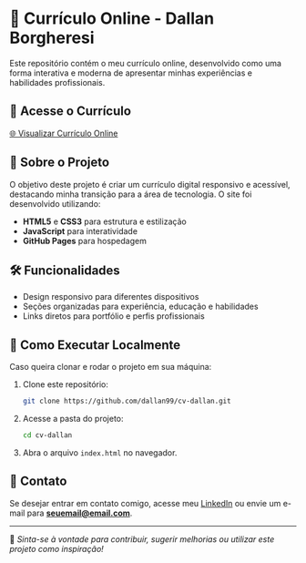 # 📄 Currículo Online - Dallan Borgheresi

Este repositório contém o meu currículo online, desenvolvido como uma forma interativa e moderna de apresentar minhas experiências e habilidades profissionais.

## 🔗 Acesse o Currículo

[🌐 Visualizar Currículo Online](https://dallan99.github.io/cv-dallan/)

## 📌 Sobre o Projeto

O objetivo deste projeto é criar um currículo digital responsivo e acessível, destacando minha transição para a área de tecnologia. O site foi desenvolvido utilizando:

- **HTML5** e **CSS3** para estrutura e estilização
- **JavaScript** para interatividade
- **GitHub Pages** para hospedagem

## 🛠 Funcionalidades

- Design responsivo para diferentes dispositivos
- Seções organizadas para experiência, educação e habilidades
- Links diretos para portfólio e perfis profissionais

## 🚀 Como Executar Localmente

Caso queira clonar e rodar o projeto em sua máquina:

1. Clone este repositório:
   ```sh
   git clone https://github.com/dallan99/cv-dallan.git
   ```
2. Acesse a pasta do projeto:
   ```sh
   cd cv-dallan
   ```
3. Abra o arquivo `index.html` no navegador.

## 📩 Contato

Se desejar entrar em contato comigo, acesse meu [LinkedIn](https://www.linkedin.com/in/dallan99/) ou envie um e-mail para **seuemail@email.com**.

---

📌 *Sinta-se à vontade para contribuir, sugerir melhorias ou utilizar este projeto como inspiração!*
